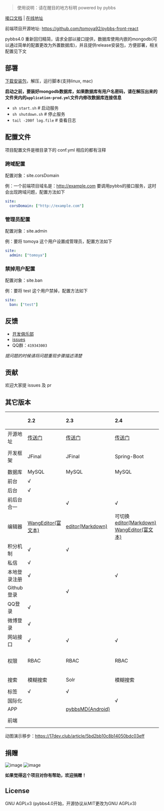 > 使用说明：请在醒目的地方标明 powered by pybbs

[接口文档](https://github.com/tomoya92/pybbs/blob/master/api.md) | [在线地址](https://dev.yiiu.co/)

前端项目开源地址: https://github.com/tomoya92/pybbs-front-react

pybbs4.0 重新回归精简，请求全部以接口提供，数据库使用内嵌的mongodb(可以通过简单的配置更改为外置数据库)，并且提供release安装包，方便部署，相关配置见下文

## 部署

[下载安装包](https://github.com/tomoya92/pybbs/releases)，解压，运行脚本(支持linux, mac)

**启动之前，要装好mongodb数据库，如果数据库有用户名密码，请在解压出来的文件夹内的`application-prod.yml`文件内修改数据库连接信息**

- `sh start.sh`         # 启动服务
- `sh shutdown.sh`      # 停止服务
- `tail -200f log.file` # 查看日志

## 配置文件

项目配置文件是根目录下的 conf.yml 相应的都有注释

### 跨域配置

配置对象：site.corsDomain

例：一个前端项目域名是：http://example.com 要调用pybbs的接口服务，这时会出现跨域问题，配置方法如下

```yml
site:
  corsDomain: ["http://example.com"]
```

### 管理员配置

配置对象：site.admin

例：要将 tomoya 这个用户设置成管理员，配置方法如下

```yml
site:
  admin: ["tomoya"]
```

### 禁掉用户配置

配置对象：site.ban

例：要将 test 这个用户禁掉，配置方法如下

```yml
site:
  ban: ["test"]
```

## 反馈

- [开发俱乐部](https://17dev.club/)
- [issues](https://github.com/tomoya92/pybbs/issues)
- QQ群：`419343003`

*提问题的时候请将问题重现步骤描述清楚*

## 贡献

欢迎大家提 issues 及 pr

## 其它版本

|              | 2.2                                                                 | 2.3                                                     | 2.4                                                                                                                              | 2.6                                                   | 2.6.1 | 3.0                                                                 | master(这个版本是纯接口的)                                                   |
|:-------------|:--------------------------------------------------------------------|:--------------------------------------------------------|:---------------------------------------------------------------------------------------------------------------------------------|:------------------------------------------------------|:-----------------------------------------|:--------------------------------------------------------------------|:-----------------------------------------------------------------------------|
| 开源地址     | [传送门](https://github.com/tomoya92/pybbs/tree/v2.2)               | [传送门](https://github.com/tomoya92/pybbs/tree/v2.3)   | [传送门](https://github.com/tomoya92/pybbs/tree/v2.4)                                                                            | [传送门](https://github.com/tomoya92/pybbs/tree/v2.6) |                                          | [传送门](https://github.com/tomoya92/pybbs/tree/3.0)                | | [传送门](https://github.com/tomoya92/pybbs)                                |
| 开发框架     | JFinal                                                              | JFinal                                                  | Spring-Boot                                                                                                                      | Spring-Boot                                           |                                          | Spring-Boot，MyBatis                                                | Spring-Boot                                                                  |
| 数据库       | MySQL                                                               | MySQL                                                   | MySQL                                                                                                                            | MySQL                                                 |                                          | MySQL                                                               | MongoDB                                                                      |
| 前台         | &radic;                                                             |                                                         |                                                                                                                                  |                                                       |                                          | &radic;                                                             |                                                                              |
| 后台         | &radic;                                                             |                                                         |                                                                                                                                  |                                                       |                                          | &radic;                                                             |                                                                              |
| 前后台合一   |                                                                     | &radic;                                                 | &radic;                                                                                                                          | &radic;                                               |                                          |                                                                     |                                                                              |
| 编辑器       | [WangEditor(富文本)](https://github.com/wangfupeng1988/wangEditor/) | [editor(Markdown)](https://github.com/lepture/editor)   | 可切换 [editor(Markdown)](https://github.com/lepture/editor) [WangEditor(富文本)](https://github.com/wangfupeng1988/wangEditor/) | [pyeditor](https://github.com/tomoya92/pyeditor)      |                                          | [WangEditor(富文本)](https://github.com/wangfupeng1988/wangEditor/) |                                                                              |
| 积分机制     | &radic;                                                             | &radic;                                                 |                                                                                                                                  | &radic;                                               |                                          | &radic;(这个版本叫声望)                                             | &radic;                                                                      |
| 私信         | &radic;                                                             |                                                         |                                                                                                                                  |                                                       |                                          |                                                                     |                                                                              |
| 本地登录注册 | &radic;                                                             |                                                         | &radic;                                                                                                                          | &radic;                                               |                                          | &radic;                                                             | &radic;                                                                      |
| Github登录   |                                                                     | &radic;                                                 |                                                                                                                                  |                                                       |                                          | &radic;                                                             |                                                                              |
| QQ登录       | &radic;                                                             |                                                         |                                                                                                                                  |                                                       |                                          |                                                                     |                                                                              |
| 微博登录     | &radic;                                                             |                                                         |                                                                                                                                  |                                                       |                                          |                                                                     |                                                                              |
| 网站接口     | &radic;                                                             | &radic;                                                 | &radic;                                                                                                                          | &radic;                                               |                                          | &radic;                                                             | &radic;                                                                      |
| 权限         | RBAC                                                                | RBAC                                                    | RBAC                                                                                                                             | RBAC                                                  |                                          | RBAC                                                                | 通过配置用户名增加一些额外功能                                               |
| 搜索         | 模糊搜索                                                            | Solr                                                    | 模糊搜索                                                                                                                         | Hibernate-Search                                      |                                          | Elasticsearch                                                       |                                                                              |
| 标签         | &radic;                                                             | &radic;                                                 |                                                                                                                                  | &radic;                                               |                                          | &radic;                                                             |                                                                              |
| 国际化       |                                                                     |                                                         | &radic;                                                                                                                          |                                                       |                                          |                                                                     |                                                                              |
| APP          |                                                                     | [pybbsMD(Android)](https://github.com/tomoya92/pybbsMD) |                                                                                                                                  |                                                       |                                          |                                                                     |                                                                              |
| 前端         |                                                                     |                                                         |                                                                                                                                  |                                                       |                                          |                                                                     | [pybbs-front-react(React.js)](https://github.com/tomoya92/pybbs-front-react) |

动图演示移步：https://17dev.club/article/5bd2bb10c8b14050bdc03eff

## 捐赠

![image](https://cloud.githubusercontent.com/assets/6915570/18000010/9283d530-6bae-11e6-8c34-cd27060b9074.png)
![image](https://cloud.githubusercontent.com/assets/6915570/17999995/7c2a4db4-6bae-11e6-891c-4b6bc4f00f4b.png)

**如果觉得这个项目对你有帮助，欢迎捐赠！**

## License

GNU AGPLv3 (pybbs4.0开始，开源协议从MIT更改为GNU AGPLv3)
